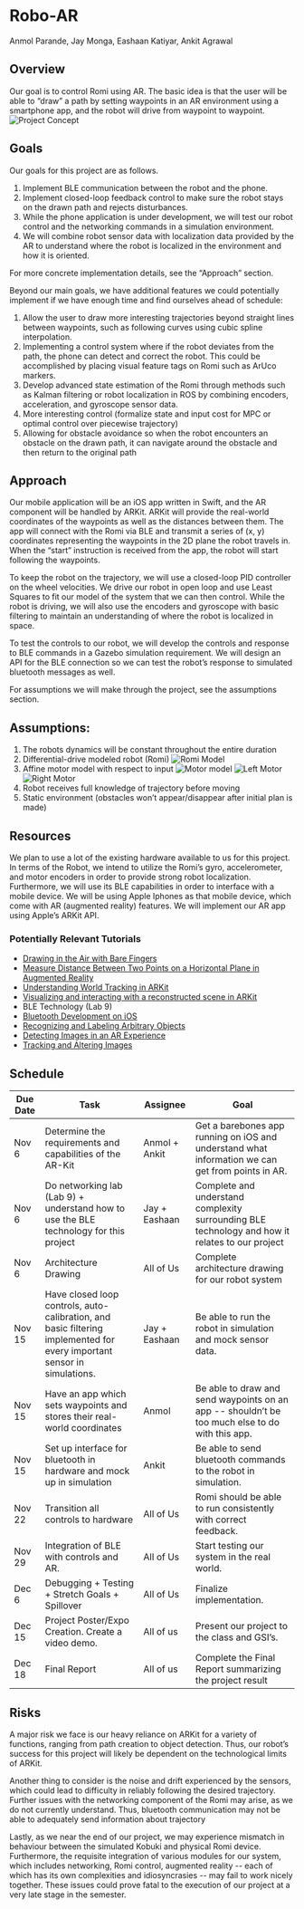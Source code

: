 # Robo-AR
Anmol Parande, Jay Monga, Eashaan Katiyar, Ankit Agrawal

## Overview
Our goal is to control Romi using AR. The basic idea is that the user will be able to “draw” a path by setting waypoints in an AR environment using a smartphone app, and the robot will drive from waypoint to waypoint.
![Project Concept](Images/ui.png)

## Goals
Our goals for this project are as follows.
1. Implement BLE communication between the robot and the phone.
2. Implement closed-loop feedback control to make sure the robot stays on the drawn path and rejects disturbances.
3. While the phone application is under development, we will test our robot control and the networking commands in a simulation environment.
4. We will combine robot sensor data with localization data provided by the AR to understand where the robot is localized in the environment and how it is oriented.

For more concrete implementation details, see the “Approach” section.

Beyond our main goals, we have additional features we could potentially implement if we have enough time and find ourselves ahead of schedule:
1. Allow the user to draw more interesting trajectories beyond straight lines between waypoints, such as following curves using cubic spline interpolation.
2. Implementing a control system where if the robot deviates from the path, the phone can detect and correct the robot. This could be accomplished by placing visual feature tags on Romi such as ArUco markers.
3. Develop advanced state estimation of the Romi through methods such as Kalman filtering or robot localization in ROS by combining encoders, acceleration, and gyroscope sensor data.
4. More interesting control (formalize state and input cost for MPC or optimal control over piecewise trajectory)
5. Allowing for obstacle avoidance so when the robot encounters an obstacle on the drawn path, it can navigate around the obstacle and then return to the original path

## Approach
Our mobile application will be an iOS app written in Swift, and the AR component will be handled by ARKit. ARKit will provide the real-world coordinates of the waypoints as well as the distances between them. The app will connect with the Romi via BLE and transmit a series of (x, y) coordinates representing the waypoints in the 2D plane the robot travels in. When the “start” instruction is received from the app, the robot will start following the waypoints.

To keep the robot on the trajectory, we will use a closed-loop PID controller on the wheel velocities. We drive our robot in open loop and use Least Squares to fit our model of the system that we can then control. While the robot is driving, we will also use the encoders and gyroscope with basic filtering to maintain an understanding of where the robot is localized in space.

To test the controls to our robot, we will develop the controls and response to BLE commands in a Gazebo simulation requirement. We will design an API for the BLE connection so we can test the robot’s response to simulated bluetooth messages as well.

For assumptions we will make through the project, see the assumptions section.

## Assumptions:
1. The robots dynamics will be constant throughout the entire duration
2. Differential-drive modeled robot (Romi)
![Romi Model](Images/model.png)
3. Affine motor model with respect to input
![Motor model](Images/state_eq.png)
![Left Motor](Images/vl.png)
![Right Motor](Images/vr.png)
4. Robot receives full knowledge of trajectory before moving
5. Static environment (obstacles won’t appear/disappear after initial plan is made)

## Resources

We plan to use a lot of the existing hardware available to us for this project. In terms of the Robot, we intend to utilize the Romi’s gyro, accelerometer, and motor encoders in order to provide strong robot localization. Furthermore, we will use its BLE capabilities in order to interface with a mobile device. We will be using Apple Iphones as that mobile device, which come with AR (augmented reality) features. We will implement our AR app using Apple’s ARKit API.

### Potentially Relevant Tutorials
- [Drawing in the Air with Bare Fingers](https://www.toptal.com/swift/ios-arkit-tutorial-drawing-in-air-with-fingers)
- [Measure Distance Between Two Points on a Horizontal Plane in Augmented Reality](https://mobile-ar.reality.news/how-to/arkit-101-measure-distance-between-two-points-horizontal-plane-augmented-reality-0185297/)
- [Understanding World Tracking in ARKit](https://developer.apple.com/documentation/arkit/world_tracking/understanding_world_tracking)
- [Visualizing and interacting with a reconstructed scene in ARKit](https://developer.apple.com/documentation/arkit/world_tracking/visualizing_and_interacting_with_a_reconstructed_scene)
- BLE Technology (Lab 9)  
- [Bluetooth Development on iOS](https://www.novelbits.io/intro-ble-mobile-development-ios/)
- [Recognizing and Labeling Arbitrary Objects](https://developer.apple.com/documentation/arkit/recognizing_and_labeling_arbitrary_objects)
- [Detecting Images in an AR Experience](https://developer.apple.com/documentation/arkit/detecting_images_in_an_ar_experience)
- [Tracking and Altering Images](https://developer.apple.com/documentation/arkit/tracking_and_altering_images)    

## Schedule
Due Date     | Task          | Assignee  |  Goal
------------ | ------------- | --------- | ---- 
Nov 6        | Determine the requirements and capabilities of the AR-Kit | Anmol + Ankit | Get a barebones app running on iOS and understand what information we can get from points in AR.
Nov 6        | Do networking lab (Lab 9) + understand how to use the BLE technology for this project | Jay + Eashaan | Complete and understand complexity surrounding BLE technology and how it relates to our project
Nov 6        | Architecture Drawing | All of Us | Complete architecture drawing for our robot system
Nov 15       | Have closed loop controls, auto-calibration, and basic filtering implemented for every important sensor in simulations. | Jay + Eashaan | Be able to run the robot in simulation and mock sensor data. 
Nov 15       | Have an app which sets waypoints and stores their real-world coordinates | Anmol | Be able to draw and send waypoints on an app -- shouldn’t be too much else to do with this app. 
Nov 15       | Set up interface for bluetooth in hardware and mock up in simulation     | Ankit | Be able to send bluetooth commands to the robot in simulation. 
Nov 22       | Transition all controls to hardware | All of Us | Romi should be able to run consistently with correct feedback.
Nov 29       | Integration of BLE with controls and AR. | All of Us | Start testing our system in the real world.
Dec 6        | Debugging + Testing + Stretch Goals + Spillover | All of Us | Finalize implementation.
Dec 15       | Project Poster/Expo Creation. Create a video demo. | All of us | Present our project to the class and GSI’s.
Dec 18       | Final Report | All of us | Complete the Final Report summarizing the project result

## Risks
A major risk we face is our heavy reliance on ARKit for a variety of functions, ranging from path creation to object detection. Thus, our robot’s success for this project will likely be dependent on the technological limits of ARKit. 

Another thing to consider is the noise and drift experienced by the sensors, which could lead to difficulty in reliably following the desired trajectory. Further issues with the networking component of the Romi may arise, as we do not currently understand. Thus, bluetooth communication may not be able to adequately send information about trajectory

Lastly, as we near the end of our project, we may experience mismatch in behaviour between the simulated Kobuki and physical Romi device. Furthermore, the requisite integration of various modules for our system, which includes networking, Romi control, augmented reality -- each of which has its own complexities and idiosyncrasies -- may fail to work nicely together. These issues could prove fatal to the execution of our project at a very late stage in the semester.


